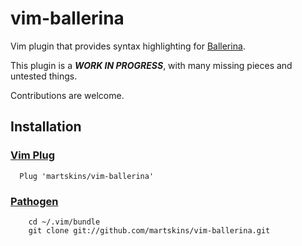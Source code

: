 # vim-ballerina

Vim plugin that provides syntax highlighting for [Ballerina](https://ballerina.io/).

This plugin is a _**WORK IN PROGRESS**_, with many missing pieces and untested things.

Contributions are welcome.

## Installation

### [Vim Plug](https://github.com/junegunn/vim-plug)
```
  Plug 'martskins/vim-ballerina'
```

### [Pathogen](https://github.com/tpope/vim-pathogen)
```
    cd ~/.vim/bundle
    git clone git://github.com/martskins/vim-ballerina.git
```
